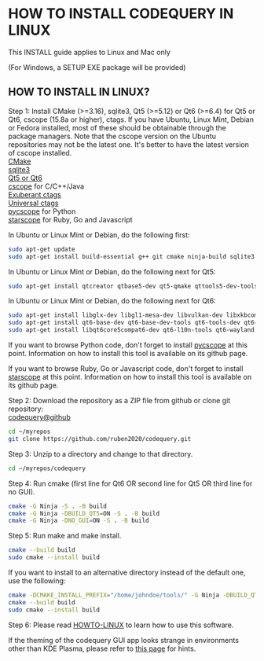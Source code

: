 HOW TO INSTALL CODEQUERY IN LINUX
=================================

This INSTALL guide applies to Linux and Mac only

(For Windows, a SETUP EXE package will be provided)


## HOW TO INSTALL IN LINUX?

Step 1: Install CMake (>=3.16), sqlite3, Qt5 (>=5.12) or Qt6 (>=6.4) for Qt5 or Qt6, cscope (15.8a or higher), ctags. If you have Ubuntu, Linux Mint, Debian or Fedora installed, most of these should be obtainable through the package managers. Note that the cscope version on the Ubuntu repositories may not be the latest one. It's better to have the latest version of cscope installed.   
[CMake](http://www.cmake.org/)   
[sqlite3](http://www.sqlite.org/)   
[Qt5 or Qt6](http://qt-project.org/)   
[cscope](http://cscope.sourceforge.net/) for C/C++/Java   
[Exuberant ctags](http://ctags.sourceforge.net/)    
[Universal ctags](https://github.com/universal-ctags/ctags/)    
[pycscope](https://github.com/portante/pycscope) for Python    
[starscope](https://github.com/eapache/starscope) for Ruby, Go and Javascript    

In Ubuntu or Linux Mint or Debian, do the following first:    
```bash
sudo apt-get update
sudo apt-get install build-essential g++ git cmake ninja-build sqlite3 libsqlite3-dev cscope exuberant-ctags
```

In Ubuntu or Linux Mint or Debian, do the following next for Qt5:    
```bash
sudo apt-get install qtcreator qtbase5-dev qt5-qmake qttools5-dev-tools qttools5-dev
```

In Ubuntu or Linux Mint or Debian, do the following next for Qt6:    
```bash
sudo apt-get install libglx-dev libgl1-mesa-dev libvulkan-dev libxkbcommon-dev
sudo apt-get install qt6-base-dev qt6-base-dev-tools qt6-tools-dev qt6-tools-dev-tools
sudo apt-get install libqt6core5compat6-dev qt6-l10n-tools qt6-wayland
```

If you want to browse Python code, don't forget to install [pycscope](https://github.com/portante/pycscope) at this point. Information on how to install this tool is available on its github page.

If you want to browse Ruby, Go or Javascript code, don't forget to install [starscope](https://github.com/eapache/starscope) at this point. Information on how to install this tool is available on its github page.


Step 2: Download the repository as a ZIP file from github or clone git repository:     
[codequery@github](https://github.com/ruben2020/codequery)     
```bash
cd ~/myrepos
git clone https://github.com/ruben2020/codequery.git
```

Step 3: Unzip to a directory and change to that directory.     
```bash
cd ~/myrepos/codequery
```

Step 4: Run cmake (first line for Qt6 OR second line for Qt5 OR third line for no GUI).     
```bash
cmake -G Ninja -S . -B build
cmake -G Ninja -DBUILD_QT5=ON -S . -B build
cmake -G Ninja -DNO_GUI=ON -S . -B build
```

Step 5: Run make and make install.       
```bash
cmake --build build
sudo cmake --install build
```

If you want to install to an alternative directory instead of the default one, use the following:     
```bash
cmake -DCMAKE_INSTALL_PREFIX="/home/johndoe/tools/" -G Ninja -DBUILD_QT5=ON -S . -B build
cmake --build build
sudo cmake --install build
```


Step 6: Please read [HOWTO-LINUX](HOWTO-LINUX.md) to learn how to use this software.

If the theming of the codequery GUI app looks strange in environments other than KDE Plasma, please refer to [this page](https://wiki.archlinux.org/title/Qt#Configuration_of_Qt_5/6_applications_under_environments_other_than_KDE_Plasma) for hints.

